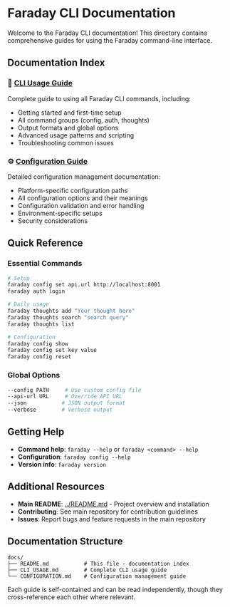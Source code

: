 # Faraday CLI Documentation

Welcome to the Faraday CLI documentation! This directory contains comprehensive guides for using the Faraday command-line interface.

## Documentation Index

### 📖 [CLI Usage Guide](CLI_USAGE.md)
Complete guide to using all Faraday CLI commands, including:
- Getting started and first-time setup
- All command groups (config, auth, thoughts)
- Output formats and global options
- Advanced usage patterns and scripting
- Troubleshooting common issues

### ⚙️ [Configuration Guide](CONFIGURATION.md)
Detailed configuration management documentation:
- Platform-specific configuration paths
- All configuration options and their meanings
- Configuration validation and error handling
- Environment-specific setups
- Security considerations

## Quick Reference

### Essential Commands

```bash
# Setup
faraday config set api.url http://localhost:8001
faraday auth login

# Daily usage
faraday thoughts add "Your thought here"
faraday thoughts search "search query"
faraday thoughts list

# Configuration
faraday config show
faraday config set key value
faraday config reset
```

### Global Options

```bash
--config PATH     # Use custom config file
--api-url URL     # Override API URL
--json           # JSON output format
--verbose        # Verbose output
```

## Getting Help

- **Command help**: `faraday --help` or `faraday <command> --help`
- **Configuration**: `faraday config --help`
- **Version info**: `faraday version`

## Additional Resources

- **Main README**: [../README.md](../README.md) - Project overview and installation
- **Contributing**: See main repository for contribution guidelines
- **Issues**: Report bugs and feature requests in the main repository

## Documentation Structure

```
docs/
├── README.md           # This file - documentation index
├── CLI_USAGE.md        # Complete CLI usage guide
└── CONFIGURATION.md    # Configuration management guide
```

Each guide is self-contained and can be read independently, though they cross-reference each other where relevant.